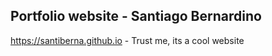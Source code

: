 ## Portfolio website - Santiago Bernardino

https://santiberna.github.io - Trust me, its a cool website